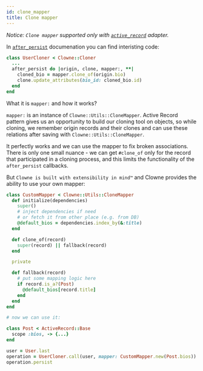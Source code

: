 ```yaml
---
id: clone_mapper
title: Clone mapper
---
```


_Notice: `Clone mapper` supported only with [`active_record`](active_record.md) adapter._

In [`after_persist`](after_persist.md) documenation you can find interisting code:

```ruby
class UserCloner < Clowne::Cloner
  ...
  after_persist do |origin, clone, mapper:, **|
    cloned_bio = mapper.clone_of(origin.bio)
    clone.update_attributes(bio_id: cloned_bio.id)
  end
end
```

What it is `mapper:` and how it works?

`mapper:` is an instance of `Clowne::Utils::CloneMapper`. Active Record pattern gives us an opportunity to build our cloning tool on objects, so while cloning, we remember origin records and their clones and can use these relations after saving with `Clowne::Utils::CloneMapper`.

It perfectly works and we can use the mapper to fix broken associations.
There is only one small nuance - we can get `#clone_of` only for the record that participated in a cloning process, and this limits the functionality of the `after_persist` callbacks.

But `Clowne is built with extensibility in mind™` and Clowne provides the ability to use your own mapper:

```ruby
class CustomMapper < Clowne::Utils::CloneMapper
  def initialize(dependencies)
    super()
    # inject dependencies if need
    # or fetch it from other place (e.g. from DB)
    @default_bios = dependencies.index_by(&:title)
  end

  def clone_of(record)
    super(record) || fallback(record)
  end

  private

  def fallback(record)
    # put some mapping logic here
    if record.is_a?(Post)
      @default_bios[record.title]
    end
  end
end

# now we can use it:

class Post < ActiveRecord::Base
  scope :bios, -> {...}
end

user = User.last
operation = UserCloner.call(user, mapper: CustomMapper.new(Post.bios))
operation.persist
```
